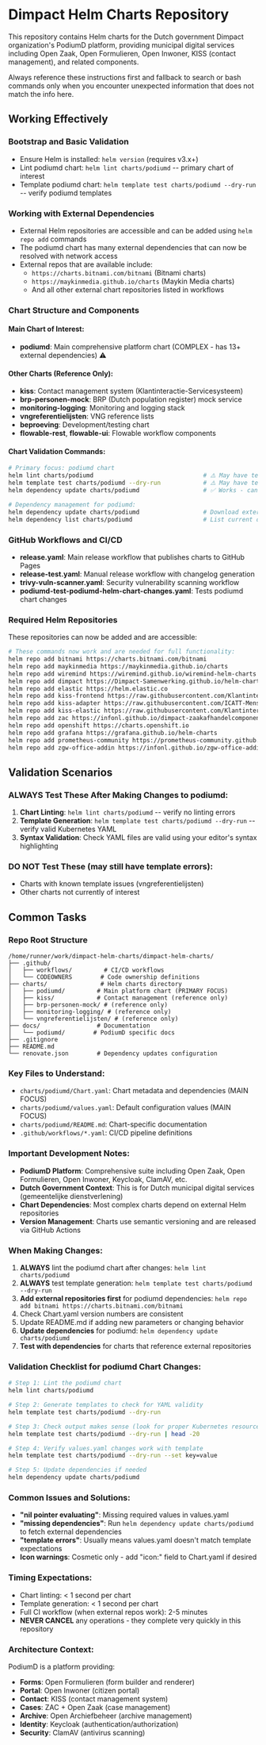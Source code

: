 # Dimpact Helm Charts Repository

This repository contains Helm charts for the Dutch government Dimpact organization's PodiumD platform, providing municipal digital services including Open Zaak, Open Formulieren, Open Inwoner, KISS (contact management), and related components.

Always reference these instructions first and fallback to search or bash commands only when you encounter unexpected information that does not match the info here.

## Working Effectively

### Bootstrap and Basic Validation
- Ensure Helm is installed: `helm version` (requires v3.x+)
- Lint podiumd chart: `helm lint charts/podiumd` -- primary chart of interest 
- Template podiumd chart: `helm template test charts/podiumd --dry-run` -- verify podiumd templates

### Working with External Dependencies
- External Helm repositories are accessible and can be added using `helm repo add` commands
- The podiumd chart has many external dependencies that can now be resolved with network access
- External repos that are available include:
  - `https://charts.bitnami.com/bitnami` (Bitnami charts)
  - `https://maykinmedia.github.io/charts` (Maykin Media charts)
  - And all other external chart repositories listed in workflows

### Chart Structure and Components

#### Main Chart of Interest:
- **podiumd**: Main comprehensive platform chart (COMPLEX - has 13+ external dependencies) ⚠️ 

#### Other Charts (Reference Only):
- **kiss**: Contact management system (Klantinteractie-Servicesysteem)
- **brp-personen-mock**: BRP (Dutch population register) mock service
- **monitoring-logging**: Monitoring and logging stack
- **vngreferentielijsten**: VNG reference lists
- **beproeving**: Development/testing chart
- **flowable-rest**, **flowable-ui**: Flowable workflow components

#### Chart Validation Commands:
```bash
# Primary focus: podiumd chart
helm lint charts/podiumd                               # ⚠️ May have template errors, complex dependencies
helm template test charts/podiumd --dry-run            # ⚠️ May have template errors
helm dependency update charts/podiumd                  # ✅ Works - can reach external repos

# Dependency management for podiumd:
helm dependency update charts/podiumd                  # Download external dependencies
helm dependency list charts/podiumd                    # List current dependencies
```

### GitHub Workflows and CI/CD
- **release.yaml**: Main release workflow that publishes charts to GitHub Pages
- **release-test.yaml**: Manual release workflow with changelog generation
- **trivy-vuln-scanner.yaml**: Security vulnerability scanning workflow
- **podiumd-test-podiumd-helm-chart-changes.yaml**: Tests podiumd chart changes

### Required Helm Repositories
These repositories can now be added and are accessible:
```bash
# These commands now work and are needed for full functionality:
helm repo add bitnami https://charts.bitnami.com/bitnami
helm repo add maykinmedia https://maykinmedia.github.io/charts
helm repo add wiremind https://wiremind.github.io/wiremind-helm-charts
helm repo add dimpact https://Dimpact-Samenwerking.github.io/helm-charts
helm repo add elastic https://helm.elastic.co
helm repo add kiss-frontend https://raw.githubusercontent.com/Klantinteractie-Servicesysteem/KISS-frontend/main/helm
helm repo add kiss-adapter https://raw.githubusercontent.com/ICATT-Menselijk-Digitaal/podiumd-adapter/main/helm
helm repo add kiss-elastic https://raw.githubusercontent.com/Klantinteractie-Servicesysteem/.github/main/docs/scripts/elastic
helm repo add zac https://infonl.github.io/dimpact-zaakafhandelcomponent/
helm repo add openshift https://charts.openshift.io
helm repo add grafana https://grafana.github.io/helm-charts
helm repo add prometheus-community https://prometheus-community.github.io/helm-charts
helm repo add zgw-office-addin https://infonl.github.io/zgw-office-addin
```

## Validation Scenarios

### ALWAYS Test These After Making Changes to podiumd:
1. **Chart Linting**: `helm lint charts/podiumd` -- verify no linting errors
2. **Template Generation**: `helm template test charts/podiumd --dry-run` -- verify valid Kubernetes YAML
3. **Syntax Validation**: Check YAML files are valid using your editor's syntax highlighting

### DO NOT Test These (may still have template errors):
- Charts with known template issues (vngreferentielijsten)
- Other charts not currently of interest

## Common Tasks

### Repo Root Structure
```
/home/runner/work/dimpact-helm-charts/dimpact-helm-charts/
├── .github/
│   ├── workflows/         # CI/CD workflows
│   └── CODEOWNERS        # Code ownership definitions
├── charts/               # Helm charts directory
│   ├── podiumd/         # Main platform chart (PRIMARY FOCUS)
│   ├── kiss/            # Contact management (reference only)
│   ├── brp-personen-mock/ # (reference only)
│   ├── monitoring-logging/ # (reference only)
│   └── vngreferentielijsten/ # (reference only)
├── docs/                # Documentation
│   └── podiumd/        # PodiumD specific docs
├── .gitignore
├── README.md
└── renovate.json        # Dependency updates configuration
```

### Key Files to Understand:
- `charts/podiumd/Chart.yaml`: Chart metadata and dependencies (MAIN FOCUS)
- `charts/podiumd/values.yaml`: Default configuration values (MAIN FOCUS)
- `charts/podiumd/README.md`: Chart-specific documentation
- `.github/workflows/*.yaml`: CI/CD pipeline definitions

### Important Development Notes:
- **PodiumD Platform**: Comprehensive suite including Open Zaak, Open Formulieren, Open Inwoner, Keycloak, ClamAV, etc.
- **Dutch Government Context**: This is for Dutch municipal digital services (gemeentelijke dienstverlening)
- **Chart Dependencies**: Most complex charts depend on external Helm repositories
- **Version Management**: Charts use semantic versioning and are released via GitHub Actions

### When Making Changes:
1. **ALWAYS** lint the podiumd chart after changes: `helm lint charts/podiumd`
2. **ALWAYS** test template generation: `helm template test charts/podiumd --dry-run`
3. **Add external repositories first** for podiumd dependencies: `helm repo add bitnami https://charts.bitnami.com/bitnami`
4. Check Chart.yaml version numbers are consistent
5. Update README.md if adding new parameters or changing behavior
6. **Update dependencies** for podiumd: `helm dependency update charts/podiumd`
7. **Test with dependencies** for charts that reference external repositories

### Validation Checklist for podiumd Chart Changes:
```bash
# Step 1: Lint the podiumd chart
helm lint charts/podiumd

# Step 2: Generate templates to check for YAML validity  
helm template test charts/podiumd --dry-run

# Step 3: Check output makes sense (look for proper Kubernetes resources)
helm template test charts/podiumd --dry-run | head -20

# Step 4: Verify values.yaml changes work with template
helm template test charts/podiumd --dry-run --set key=value

# Step 5: Update dependencies if needed
helm dependency update charts/podiumd
```

### Common Issues and Solutions:
- **"nil pointer evaluating"**: Missing required values in values.yaml 
- **"missing dependencies"**: Run `helm dependency update charts/podiumd` to fetch external dependencies
- **"template errors"**: Usually means values.yaml doesn't match template expectations
- **Icon warnings**: Cosmetic only - add "icon:" field to Chart.yaml if desired

### Timing Expectations:
- Chart linting: < 1 second per chart
- Template generation: < 1 second per chart  
- Full CI workflow (when external repos work): 2-5 minutes
- **NEVER CANCEL** any operations - they complete very quickly in this repository

### Architecture Context:
PodiumD is a platform providing:
- **Forms**: Open Formulieren (form builder and renderer)
- **Portal**: Open Inwoner (citizen portal)
- **Contact**: KISS (contact management system)
- **Cases**: ZAC + Open Zaak (case management)
- **Archive**: Open Archiefbeheer (archive management)
- **Identity**: Keycloak (authentication/authorization)
- **Security**: ClamAV (antivirus scanning)
